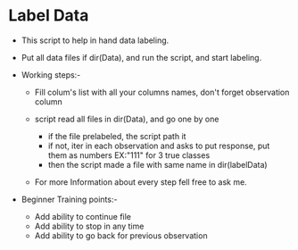 # Label Data
- This script to help in hand data labeling.

- Put all data files if dir(Data), and run the script, and start labeling.

- Working steps:-
	- Fill colum's list with all your columns names, don't forget observation column
	- script read all files in dir(Data), and go one by one
		- if the file prelabeled, the script path it
		- if not, iter in each observation and asks to put response, put them as numbers EX:"111" for 3 true classes
		- then the script made a file with same name in dir(labelData)

	- For more Information about every step fell free to ask me.

- Beginner Training points:-
	- Add ability to continue file
	- Add ability to stop in any time
	- Add ability to go back for previous observation
